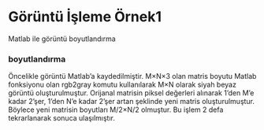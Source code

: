 # Görüntü İşleme Örnek1
Matlab ile görüntü boyutlandırma
### boyutlandırma 



Öncelikle görüntü Matlab’a kaydedilmiştir. M×N×3 olan matris boyutu Matlab fonksiyonu olan rgb2gray komutu kullanılarak M×N olarak siyah beyaz görüntü oluşturulmuştur. Orijanal matrisin piksel değerleri alınarak 1’den M’e kadar 2’şer, 1’den N’e kadar 2’şer artan şeklinde yeni matris oluşturulmuştur. Böylece yeni matrisin boyutları M/2×N/2 olmuştur. Bu işlem 2 defa tekrarlanarak sonuca ulaşılmıştır.
